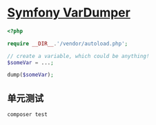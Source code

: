# [Symfony VarDumper](https://symfony.com/doc/current/components/var_dumper.html)


```php
<?php

require __DIR__.'/vendor/autoload.php';

// create a variable, which could be anything!
$someVar = ...;

dump($someVar);
```

## 单元测试

```php
composer test
```
